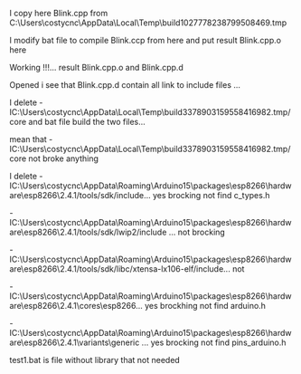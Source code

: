I copy here Blink.cpp from C:\Users\costycnc\AppData\Local\Temp\build1027778238799508469.tmp

I modify bat file to compile Blink.ccp from here and put result Blink.cpp.o here

Working !!!... result Blink.cpp.o and Blink.cpp.d

Opened i see that Blink.cpp.d contain all link to include files ...

I delete -IC:\Users\costycnc\AppData\Local\Temp\build3378903159558416982.tmp/core and bat file build the two files...

mean that -IC:\Users\costycnc\AppData\Local\Temp\build3378903159558416982.tmp/core not broke anything

I delete -IC:\Users\costycnc\AppData\Roaming\Arduino15\packages\esp8266\hardware\esp8266\2.4.1/tools/sdk/include... yes brocking not find c_types.h

-IC:\Users\costycnc\AppData\Roaming\Arduino15\packages\esp8266\hardware\esp8266\2.4.1/tools/sdk/lwip2/include ... not brocking

-IC:\Users\costycnc\AppData\Roaming\Arduino15\packages\esp8266\hardware\esp8266\2.4.1/tools/sdk/libc/xtensa-lx106-elf/include... not

-IC:\Users\costycnc\AppData\Roaming\Arduino15\packages\esp8266\hardware\esp8266\2.4.1\cores\esp8266... yes brockhing not find arduino.h

-IC:\Users\costycnc\AppData\Roaming\Arduino15\packages\esp8266\hardware\esp8266\2.4.1\variants\generic ... yes brocking not find pins_arduino.h

test1.bat is file without library that not needed

